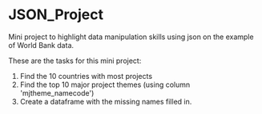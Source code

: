 # JSON_Project

Mini project to highlight data manipulation skills using json on the example of World Bank data.  

These are the tasks for this mini project: 

1. Find the 10 countries with most projects
2. Find the top 10 major project themes (using column 'mjtheme_namecode') 
3. Create a dataframe with the missing names filled in.
